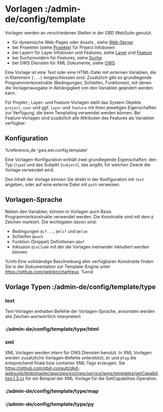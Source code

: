 # Vorlagen :/admin-de/config/template

Vorlagen werden an verschiedenen Stellen in der GBD WebSuite genutzt.

- für dynamische Web-Pages oder *Assets* , siehe [Web-Server](/admin-de/config/web)
- bei Projekten (siehe [Projekte](/admin-de/config/projekte)) für Project Infoboxen
- bei Layern  für Layer Infoboxen und Features, siehe [Layer](/admin-de/config/layer) und [Feature](/admin-de/config/feature)
- bei Suchprovidern für Features, siehe [Suche](/admin-de/config/suche)
- bei OWS Diensten für XML Dokumente, siehe [OWS](/admin-de/config/ows)

Eine Vorlage ist eine Text oder eine HTML-Datei mit externen Variablen, die in Klammern ``{...}`` eingeschlossen sind. Zusätzlich gibt es grundlegende Programmierkonstrukte (Bedingungen, Schleifen, Funktionen), mit denen die Vorlagenausgabe in Abhängigkeit von den Variablen geändert werden kann.

Für Projekt-, Layer- und Feature-Vorlagen stellt das System Objekte ``project``, ``user`` und ggf. ``layer`` und ``feature`` mit ihren jeweiligen Eigenschaften zur Verfügung, die beim Templating verwendet werden können. Bei Feature-Vorlagen sind zusätzlich alle Attributen des Features als Variablen verfügbar.

## Konfiguration

%reference_de 'gws.ext.config.template'

Eine Vorlagen-Konfiguration enthält zwei grundlegende Eigenschaften: den Typ (``type``) und das Subjekt (``subject``), das angibt, für welchen Zweck die Vorlage verwendet wird.

Den Inhalt der Vorlage können Sie direkt in der Konfiguration mit ``text`` angeben, oder auf eine externe Datei mit ``path`` verweisen.

## Vorlagen-Sprache

Neben den Variablen, können in Vorlagen auch Basis Programmierkonstrukte verwendet werden. Die Konstrukte sind mit dem ``@`` Zeichen markiert. Die wichtigsten davon sind:

- Bedingungen ``@if...``, ``@elif`` und ``@else``
- Schleifen ``@each``
- Funktion (Snippet) Definitionen ``@def``
- Inklusion ``@include`` mit der die Vorlagen ineinander inkludiert werden können

%info
 Eine vollständige Beschreibung aller verfügbaren Konstrukte finden Sie in der Dokumentation zur Template-Engine unter https://github.com/gebrkn/chartreux.
%end

## Vorlage Typen :/admin-de/config/template/type

### text

Text-Vorlagen enthalten Befehle der Vorlagen-Sprache, ansonsten werden alle Zeichen wortwörtlich interpretiert

### :/admin-de/config/template/type/html

### xml

XML Vorlagen werden intern für OWS Diensten benutzt. In XML Vorlagen werden zusätzliche Vorlagen-Befehle unterstützt, ``@t`` und ``@tag`` die entsprechend finale bzw container XML-Tags erzeugen. Sie https://github.com/gbd-consult/gbd-websuite/blob/master/app/gws/ext/ows/service/wms/templates/getCapabilities.1.3.cx für ein Beispiel der XML Vorlage für die GetCapabilties Operation.

### :/admin-de/config/template/type/map

### :/admin-de/config/template/type/py